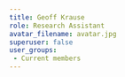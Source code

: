 ```yaml
---
title: Geoff Krause
role: Research Assistant
avatar_filename: avatar.jpg
superuser: false
user_groups:
 - Current members
---
```

